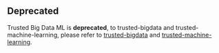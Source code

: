 ## Deprecated
Trusted Big Data ML is **deprecated**, to trusted-bigdata and trusted-machine-learning, please refer to [trusted-bigdata](./trusted-bigdata) and [trusted-machine-learning](./trusted-machine-learning).
